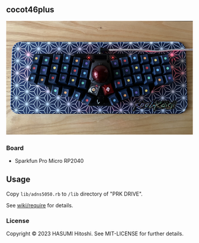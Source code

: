 ## cocot46plus

![](cocot46plus.jpg)

### Board

- Sparkfun Pro Micro RP2040

## Usage

Copy `lib/adns5050.rb` to `/lib` directory of "PRK DRIVE".

See [wiki/require](https://github.com/picoruby/prk_firmware/wiki/require) for details.

### License

Copyright © 2023 HASUMI Hitoshi. See MIT-LICENSE for further details.

